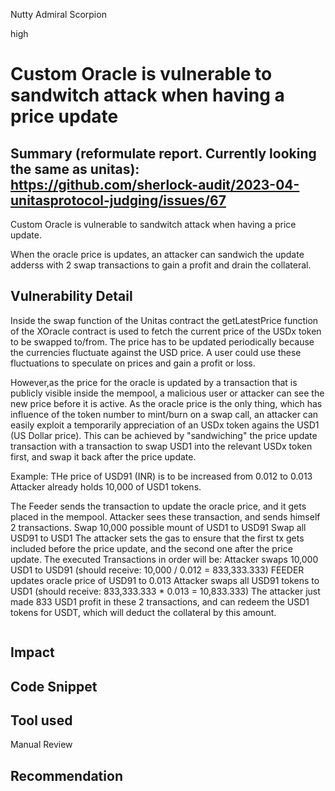 Nutty Admiral Scorpion

high

# Custom Oracle is vulnerable to sandwitch attack when having a price update
## Summary  (reformulate report. Currently looking the same as unitas): https://github.com/sherlock-audit/2023-04-unitasprotocol-judging/issues/67

Custom Oracle is vulnerable to sandwitch attack when having a price update.

When the oracle price is updates, an attacker can sandwich the update adderss with 2 swap transactions to gain a profit and drain the collateral.
## Vulnerability Detail

Inside the swap function of the Unitas contract the getLatestPrice function of the XOracle contract is used to fetch the current price of the USDx token to be swapped to/from.
The price has to be updated periodically because the currencies fluctuate against the USD price.
A user could use these fluctuations to speculate on prices and gain a profit or loss.

However,as the price for the oracle is updated by a transaction that is publicly visible inside the mempool, a malicious user or attacker can see the new price before it is active. As the oracle price is the only thing, which has influence of the token number to mint/burn on a swap call, an attacker can easily exploit a temporarily appreciation of an USDx token agains the USD1 (US Dollar price).
This can be achieved by "sandwiching" the price update transaction with a transaction to swap USD1 into the relevant USDx token first, and swap it back after the price update.

Example:
THe price of USD91 (INR) is to be increased from 0.012 to 0.013
Attacker already holds 10,000 of USD1 tokens.

The Feeder sends the transaction to update the oracle price, and it gets placed in the mempool.
Attacker sees these transaction, and sends himself 2 transactions.
Swap 10,000 possible mount of USD1 to USD91
Swap all USD91 to USD1
The attacker sets the gas to ensure that the first tx gets included before the price update, and the second one after the price update.
The executed Transactions in order will be:
Attacker swaps 10,000 USD1 to USD91 (should receive: 10,000 / 0.012 = 833,333.333)
FEEDER updates oracle price of USD91 to 0.013
Attacker swaps all USD91 tokens to USD1 (should receive: 833,333.333 * 0.013 = 10,833.333)
The attacker just made 833 USD1 profit in these 2 transactions, and can redeem the USD1 tokens for USDT, which will deduct the collateral by this amount.

```solidity

```
## Impact

## Code Snippet

## Tool used

Manual Review

## Recommendation